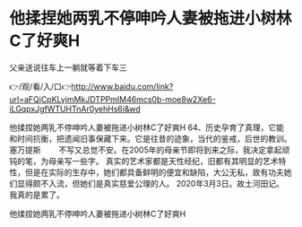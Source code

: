 # 他揉捏她两乳不停呻吟人妻被拖进小树林C了好爽H
父亲送说往车上一躺就等着下车三

👉/观/看/入/口👉http://www.baidu.com/link?url=aFQjCpKLyjmMkJDTPPmIM46mcs0b-moe8w2Xe6-iLGqpxJgfWTUHTnAr0yehHs6i&wd

他揉捏她两乳不停呻吟人妻被拖进小树林C了好爽H	64、历史孕育了真理，它能和时间抗衡，把遗闻旧事保藏下来。它是往昔的迹象，当代的鉴戒，后世的教训。塞万提斯
　　不写又总觉不安。在2005年的母亲节即将到来之际，我决定拿起顽钝的笔，为母亲写一些字。
真实的艺术家都是天性经纪，旧都有其明显的艺术特性，但是在实际的生存中，她们都具备鲜明的便宜和缺陷，大公无私，故有功夫她们显得颇不入流，但她们是真实慈爱公理的人。
2020年3月3日。故土河田记。
我真的是累了。

他揉捏她两乳不停呻吟人妻被拖进小树林C了好爽H

